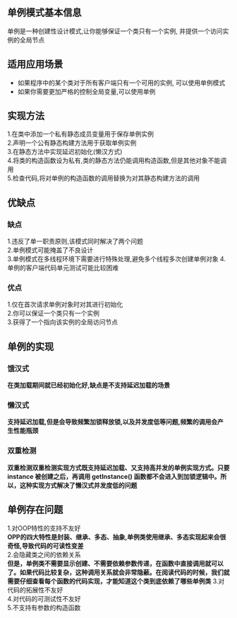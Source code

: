 ## **单例模式基本信息**
单例是一种创建性设计模式,让你能够保证一个类只有一个实例, 并提供一个访问实例的全局节点


## **适用应用场景**
* 如果程序中的某个类对于所有客户端只有一个可用的实例, 可以使用单例模式
* 如果你需要更加严格的控制全局变量,可以使用单例

## **实现方法**
1.在类中添加一个私有静态成员变量用于保存单例实例  
2.声明一个公有静态构建方法用于获取单例实例  
3.在静态方法中实现延迟初始化(懒汉方式)  
4.将类的构造函数设为私有,类的静态方法仍能调用构造函数,但是其他对象不能调用  
5.检查代码,将对单例的构造函数的调用替换为对其静态构建方法的调用  

## **优缺点**
### 缺点
1.违反了单一职责原则,该模式同时解决了两个问题  
2.单例模式可能掩盖了不良设计  
3.单例模式在多线程环境下需要进行特殊处理,避免多个线程多次创建单例对象
4.单例的客户端代码单元测试可能比较困难  
### 优点
1.仅在首次请求单例对象时对其进行初始化  
2.你可以保证一个类只有一个实例  
3.获得了一个指向该实例的全局访问节点

## 单例的实现
### 饿汉式
**在类加载期间就已经初始化好,缺点是不支持延迟加载的场景**  
### 懒汉式
**支持延迟加载,但是会导致频繁加锁释放锁,以及并发度低等问题,频繁的调用会产生性能瓶颈**
### 双重检测 
**双重检测双重检测实现方式既支持延迟加载、又支持高并发的单例实现方式。只要 instance 被创建之后，再调用 getInstance() 函数都不会进入到加锁逻辑中。所以，这种实现方式解决了懒汉式并发度低的问题**

## 单例存在问题
1.对OOP特性的支持不友好  
**OPP的四大特性是封装、继承、多态、抽象,单例类使用继承、多态实现起来会很奇怪,导致代码的可读性变差**  
2.会隐藏类之间的依赖关系  
**但是，单例类不需要显示创建、不需要依赖参数传递，在函数中直接调用就可以了。如果代码比较复杂，这种调用关系就会非常隐蔽。在阅读代码的时候，我们就需要仔细查看每个函数的代码实现，才能知道这个类到底依赖了哪些单例类**
3.对代码的拓展性不友好  
4.对代码的可测试性不友好  
5.不支持有参数的构造函数  